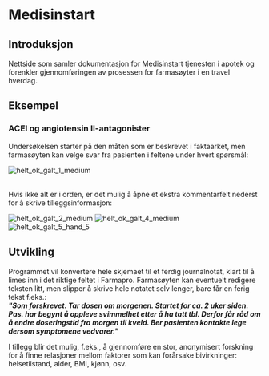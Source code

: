 # Medisinstart

## Introduksjon
Nettside som samler dokumentasjon for Medisinstart tjenesten i apotek og forenkler gjennomføringen av prosessen for farmasøyter i en travel hverdag.


## Eksempel
### ACEI og angiotensin II-antagonister <br>
Undersøkelsen starter på den måten som er beskrevet i faktaarket, men farmasøyten kan velge svar fra pasienten i feltene under hvert spørsmål:

![helt_ok_galt_1_medium](https://github.com/rado002/Medisinstart/assets/106912983/10ace683-3543-458a-ba64-cbc040a1bf56)

<br>
Hvis ikke alt er i orden, er det mulig å åpne et ekstra kommentarfelt nederst for å skrive tilleggsinformasjon:

![helt_ok_galt_2_medium](https://github.com/rado002/Medisinstart/assets/106912983/3dc09a5e-069b-4d5e-8063-d0ec10d9bb45)
![helt_ok_galt_4_medium](https://github.com/rado002/Medisinstart/assets/106912983/ca1514b5-da49-432a-87be-8e1d4be4f9ce)
![helt_ok_galt_5_hand_5](https://github.com/rado002/Medisinstart/assets/106912983/ea9e3357-5204-46cd-a3af-4f1738eb3712)




## Utvikling
Programmet vil konvertere hele skjemaet til et ferdig journalnotat, klart til å limes inn i det riktige feltet i Farmapro. Farmasøyten kan eventuelt redigere teksten litt, men slipper å skrive hele notatet selv lenger, bare får en ferig tekst f.eks.: <br>
___"Som forskrevet. Tar dosen om morgenen. Startet for ca. 2 uker siden.
Pas. har begynt å oppleve svimmelhet etter å ha tatt tbl. Derfor får råd om å endre doseringstid fra morgen til kveld.
Ber pasienten kontakte lege dersom symptomene vedvarer."___


I tillegg blir det mulig, f.eks., å gjennomføre en stor, anonymisert forskning for å finne relasjoner mellom faktorer som kan forårsake bivirkninger: helsetilstand, alder, BMI, kjønn, osv.
